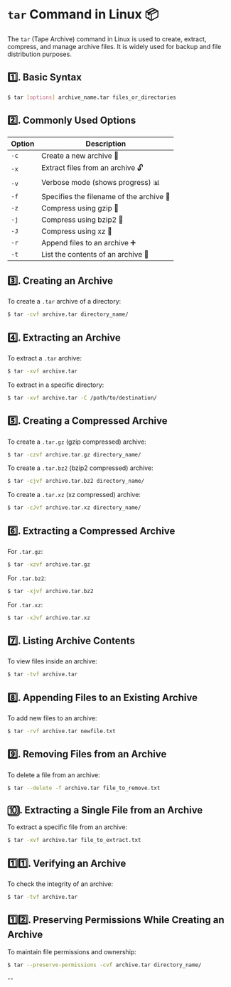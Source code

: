 
# **`tar` Command in Linux** 📦

The `tar` (Tape Archive) command in Linux is used to create, extract, compress, and manage archive files. It is widely used for backup and file distribution purposes.

## **1️⃣. Basic Syntax**
```bash
$ tar [options] archive_name.tar files_or_directories
```

## **2️⃣. Commonly Used Options**
| Option | Description |
|--------|-------------|
| `-c`   | Create a new archive 📂 |
| `-x`   | Extract files from an archive 🔓 |
| `-v`   | Verbose mode (shows progress) 📊 |
| `-f`   | Specifies the filename of the archive 📝 |
| `-z`   | Compress using gzip 💨 |
| `-j`   | Compress using bzip2 🐝 |
| `-J`   | Compress using xz 🔽 |
| `-r`   | Append files to an archive ➕ |
| `-t`   | List the contents of an archive 📑 |

## **3️⃣. Creating an Archive**
To create a `.tar` archive of a directory:
```bash
$ tar -cvf archive.tar directory_name/
```

## **4️⃣. Extracting an Archive**
To extract a `.tar` archive:
```bash
$ tar -xvf archive.tar
```
To extract in a specific directory:
```bash
$ tar -xvf archive.tar -C /path/to/destination/
```

## **5️⃣. Creating a Compressed Archive**
To create a `.tar.gz` (gzip compressed) archive:
```bash
$ tar -czvf archive.tar.gz directory_name/
```
To create a `.tar.bz2` (bzip2 compressed) archive:
```bash
$ tar -cjvf archive.tar.bz2 directory_name/
```
To create a `.tar.xz` (xz compressed) archive:
```bash
$ tar -cJvf archive.tar.xz directory_name/
```

## **6️⃣. Extracting a Compressed Archive**
For `.tar.gz`:
```bash
$ tar -xzvf archive.tar.gz
```
For `.tar.bz2`:
```bash
$ tar -xjvf archive.tar.bz2
```
For `.tar.xz`:
```bash
$ tar -xJvf archive.tar.xz
```

## **7️⃣. Listing Archive Contents**
To view files inside an archive:
```bash
$ tar -tvf archive.tar
```

## **8️⃣. Appending Files to an Existing Archive**
To add new files to an archive:
```bash
$ tar -rvf archive.tar newfile.txt
```

## **9️⃣. Removing Files from an Archive**
To delete a file from an archive:
```bash
$ tar --delete -f archive.tar file_to_remove.txt
```

## **🔟. Extracting a Single File from an Archive**
To extract a specific file from an archive:
```bash
$ tar -xvf archive.tar file_to_extract.txt
```

## **1️⃣1️⃣. Verifying an Archive**
To check the integrity of an archive:
```bash
$ tar -tvf archive.tar
```

## **1️⃣2️⃣. Preserving Permissions While Creating an Archive**
To maintain file permissions and ownership:
```bash
$ tar --preserve-permissions -cvf archive.tar directory_name/
```

--
